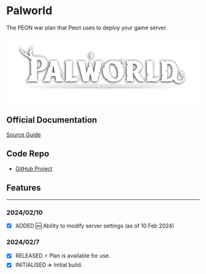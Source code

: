 # Palworld

The PEON war plan that Peon uses to deploy your game server.

![Palworld](../../images/game-logos/palworld.webp)

## Official Documentation

[Source Guide](https://pimylifeup.com/ubuntu-palworld-dedicated-server/)

## Code Repo

- [GitHub Project](https://github.com/the-peon-project/peon-warplans/tree/main/palworld)

## Features

---

### 2024/02/10

- [x] ADDED :new: Ability to modify server settings (as of 10 Feb 2024)

### 2024/02/7

- [x] RELEASED :zap: Plan is available for use.
- [x] INITIALISED :airplane: Initial build.

